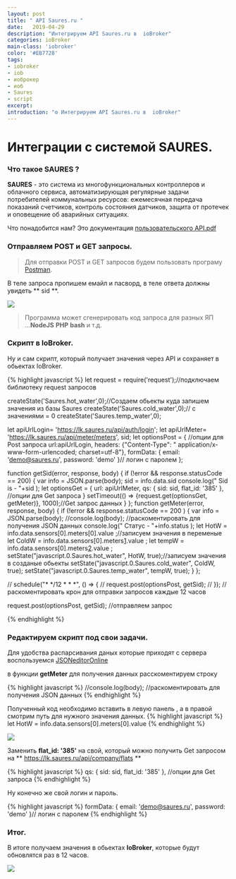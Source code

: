 ```yaml
---
layout: post
title: " API Saures.ru "
date:   2019-04-29
description: "Интегрируем API Saures.ru в  ioBroker"
categories: ioBroker
main-class: 'iobroker'
color: '#EB7728'
tags:
- iobroker
- iob
- иоброкер
- иоб
- Saures
- script 
excerpt:
introduction: "⚙️ Интегрируем API Saures.ru в  ioBroker"
---
```

# Интеграции с системой SAURES.
### Что такое SAURES ?

**SAURES** - это система из многофункциональных контроллеров и облачного сервиса, автоматизирующая регулярные задачи потребителей коммунальных ресурсов: ежемесячная передача показаний счетчиков, контроль состояния датчиков, защита от протечек и оповещение об аварийных ситуациях. 

Что понадобится нам? Это документация [пользовательского API.pdf][1]

### Отправляем POST и GET запросы.

>Для отправки POST и GET запросов будем пользовать програму  [Postman][2].

В теле запроса пропишем емайл и пасворд, в  теле ответа должны увидеть ** sid **.

![][3]

>Программа может сгенерировать код  запроса для разных ЯП ...**NodeJS** **PHP** **bash** и т.д.



### Скрипт в IoBroker.

Ну и сам скрипт, который получает значения через API и сохраняет в обьектах IoBrоker.

{% highlight javascript %}
let request = require('request');//подключаем библиотеку request запросов

createState('Saures.hot_water',0);//Создаем обьекты куда запишем значения из базы Saures
createState('Saures.cold_water',0);// с значениями = 0
createState('Saures.temp_water',0);

let apiUrlLogin= 'https://lk.saures.ru/api/auth/login';
let apiUrlMeter= 'https://lk.saures.ru/api/meter/meters',
sid;
let optionsPost = { //опции для Post запроса 
 url:apiUrlLogin,
 headers: {"Content-Type": " application/x-www-form-urlencoded; charset=utf-8"},
 formData: { email: 'demo@saures.ru', password: 'demo' }// логин с паролем
};

 
function getSid(error, response, body) {
  if (!error && response.statusCode == 200) {
    var info = JSON.parse(body);
    sid = info.data.sid
    console.log(" Sid is - "+sid );
    let optionsGet = {
    url: apiUrlMeter,
    qs: { sid: sid, flat_id: '385' },   //опции для Get запроса 
}
    setTimeout(() => {request.get(optionsGet, getMeter)}, 1000);//Get запрос данных
  }
};
function getMeter(error, response, body) {
    if (!error && response.statusCode == 200  ) {
      var info = JSON.parse(body);
     //console.log(body); //раскоментировать для получения JSON данных
      console.log(" Статус - "+info.status );
      let HotW = info.data.sensors[0].meters[0].value ;//записуем значения в переменые
      let ColdW = info.data.sensors[0].meters[1].value ;
      let tempW = info.data.sensors[0].meters[2].value ;
      setState("javascript.0.Saures.hot_water", HotW, true);//записуем значения в созданые обьекты
      setState("javascript.0.Saures.cold_water", ColdW, true);
      setState("javascript.0.Saures.temp_water", tempW, true);
    }
  };

// schedule("* */12 * * *",  () => {
//   request.post(optionsPost, getSid);
// }); // раскоментировать крон для отправки запросов каждые 12 часов

request.post(optionsPost, getSid); //отправляем запрос

{% endhighlight %}

### Редактируем скрипт под свои задачи.

Для удобства распарсивания даных которые приходят с сервера воспользуемся 
[JSONeditorOnline][2]

в функции **getMeter** для получения данных расскоментируем строку

{% highlight javascript %}
//console.log(body); //раскоментировать для получения JSON данных
{% endhighlight %}

Полученный код необходимо вставить в левую панель , а в правой смотрим путь для нужного значения данных.
{% highlight javascript %}
 let HotW = info.data.sensors[0].meters[0].value
{% endhighlight %}
 
 ![][6]

Заменить **flat_id: '385'** на свой, который можно получить Get запросом на 
** https://lk.saures.ru/api/company/flats **

{% highlight javascript %}
qs: { sid: sid, flat_id: '385' },   //опции для Get запроса 
{% endhighlight %}

Ну конечно же свой логин и пароль.

{% highlight javascript %}
formData: { email: 'demo@saures.ru', password: 'demo' }// логин с паролем
{% endhighlight %}


### Итог.

В итоге получаем значения в обьектах **IoBroker**, которые будут обновлятся раз в 12 часов.

![][7]

[1]: https://www.saures.ru/upload/iblock/efd/SAURES-API-polzovatelskoe-v.3.12.pdf
[2]: https://web.postman.co
[3]: /assets/image/Postman_code.png
[5]: https://jsoneditoronline.org/
[6]: /assets/image/JSON_Editor.jpg
[7]: /assets/image/ObjSaures.png
